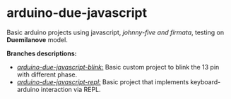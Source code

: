 # arduino-due-javascript
Basic arduino projects using javascript, *johnny-five and firmata*, testing on **Duemilanove** model.

**Branches descriptions:**

- *[arduino-due-javascript-blink:](https://github.com/jjreina/arduino-due-javascript/tree/arduino-due-javascript-blink)* Basic custom project to blink the 13 pin with different phase.<br>
- *[arduino-due-javascript-repl:](https://github.com/jjreina/arduino-due-javascript/tree/arduino-due-javascript-repl)* Basic project that implements keyboard-arduino interaction via REPL.
